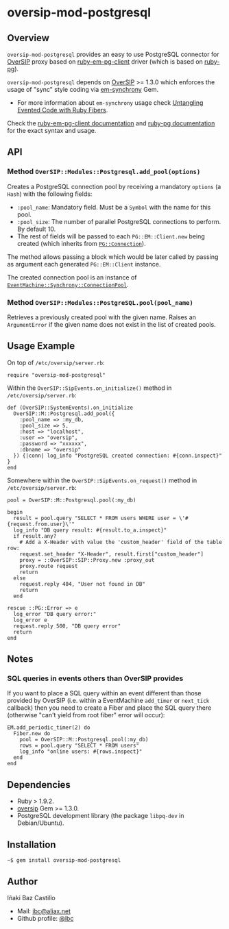 # oversip-mod-postgresql

## Overview

`oversip-mod-postgresql` provides an easy to use PostgreSQL connector for [OverSIP](http://www.oversip.net) proxy based on [ruby-em-pg-client](https://github.com/royaltm/ruby-em-pg-client) driver (which is based on [ruby-pg](https://bitbucket.org/ged/ruby-pg/wiki/Home)).

`oversip-mod-postgresql` depends on [OverSIP](http://www.oversip.net) >= 1.3.0 which enforces the usage of "sync" style coding via [em-synchrony](https://github.com/igrigorik/em-synchrony/) Gem.

* For more information about `em-synchrony` usage check [Untangling Evented Code with Ruby Fibers](http://www.igvita.com/2010/03/22/untangling-evented-code-with-ruby-fibers/).

Check the [ruby-em-pg-client documentation](https://github.com/royaltm/ruby-em-pg-client/blob/master/README.rdoc) and [ruby-pg documentation](http://deveiate.org/code/pg/) for the exact syntax and usage.


## API


### Method `OverSIP::Modules::Postgresql.add_pool(options)`

Creates a PostgreSQL connection pool by receiving a mandatory `options` (a `Hash`) with the following fields:
* `:pool_name`: Mandatory field. Must be a `Symbol` with the name for this pool.
* `:pool_size`: The number of parallel PostgreSQL connections to perform. By default 10.
* The rest of fields will be passed to each `PG::EM::Client.new` being created (which inherits from [`PG::Connection`](http://deveiate.org/code/pg/PG/Connection.html)).

The method allows passing a block which would be later called by passing as argument each generated `PG::EM::Client` instance.

The created connection pool is an instance of [`EventMachine::Synchrony::ConnectionPool`](https://github.com/igrigorik/em-synchrony/blob/master/lib/em-synchrony/connection_pool.rb).


### Method `OverSIP::Modules::PostgreSQL.pool(pool_name)`

Retrieves a previously created pool with the given name. Raises an `ArgumentError` if the given name does not exist in the list of created pools.



## Usage Example

On top of `/etc/oversip/server.rb`:

```
require "oversip-mod-postgresql"
```


Within the `OverSIP::SipEvents.on_initialize()` method in `/etc/oversip/server.rb`:

```
def (OverSIP::SystemEvents).on_initialize
  OverSIP::M::Postgresql.add_pool({
    :pool_name => :my_db,
    :pool_size => 5,
    :host => "localhost",
    :user => "oversip",
    :password => "xxxxxx",
    :dbname => "oversip"
  }) {|conn| log_info "PostgreSQL created connection: #{conn.inspect}" }
end
```

Somewhere within the `OverSIP::SipEvents.on_request()` method in `/etc/oversip/server.rb`:

```
pool = OverSIP::M::Postgresql.pool(:my_db)

begin
  result = pool.query "SELECT * FROM users WHERE user = \'#{request.from.user}\'"
  log_info "DB query result: #{result.to_a.inspect}"
  if result.any?
    # Add a X-Header with value the 'custom_header' field of the table row:
    request.set_header "X-Header", result.first["custom_header"]
    proxy = ::OverSIP::SIP::Proxy.new :proxy_out
    proxy.route request
    return
  else
    request.reply 404, "User not found in DB"
    return
  end

rescue ::PG::Error => e
  log_error "DB query error:"
  log_error e
  request.reply 500, "DB query error"
  return
end
```

## Notes

### SQL queries in events others than OverSIP provides

If you want to place a SQL query within an event different than those provided by OverSIP (i.e. within a EventMachine `add_timer` or `next_tick` callback) then you need to create a Fiber and place the SQL query there (otherwise "can't yield from root fiber" error will occur):

```
EM.add_periodic_timer(2) do
  Fiber.new do
    pool = OverSIP::M::Postgresql.pool(:my_db)
    rows = pool.query "SELECT * FROM users"
    log_info "online users: #{rows.inspect}"
  end
end
```


## Dependencies

* Ruby > 1.9.2.
* [oversip](http://www.oversip.net) Gem >= 1.3.0.
* PostgreSQL development library (the package `libpq-dev` in Debian/Ubuntu).


## Installation

```
~$ gem install oversip-mod-postgresql
```


## Author

Iñaki Baz Castillo
* Mail: ibc@aliax.net
* Github profile: [@ibc](https://github.com/ibc)

